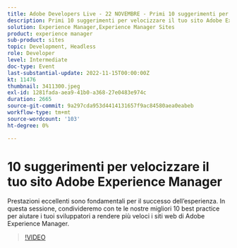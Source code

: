 ```yaml
---
title: Adobe Developers Live - 22 NOVEMBRE - Primi 10 suggerimenti per velocizzare il tuo sito Adobe Experience Manager
description: Primi 10 suggerimenti per velocizzare il tuo sito Adobe Experience ManagerLe prestazioni elevate sono fondamentali per il successo dell'esperienza. In questa sessione, condivideremo con te le nostre migliori 10 best practice per aiutare i tuoi sviluppatori a rendere più veloci i siti web di Adobe Experience Manager.
solution: Experience Manager,Experience Manager Sites
product: experience manager
sub-product: sites
topic: Development, Headless
role: Developer
level: Intermediate
doc-type: Event
last-substantial-update: 2022-11-15T00:00:00Z
kt: 11476
thumbnail: 3411300.jpeg
exl-id: 1281fada-aea9-41b0-a368-27e0483e974c
duration: 2665
source-git-commit: 9a297cda953d4414131657f9ac84580aea0eabeb
workflow-type: tm+mt
source-wordcount: '103'
ht-degree: 0%

---
```


# 10 suggerimenti per velocizzare il tuo sito Adobe Experience Manager

Prestazioni eccellenti sono fondamentali per il successo dell’esperienza. In questa sessione, condivideremo con te le nostre migliori 10 best practice per aiutare i tuoi sviluppatori a rendere più veloci i siti web di Adobe Experience Manager.

>[!VIDEO](https://video.tv.adobe.com/v/3457183/?quality=12&learn=on&captions=ita)
